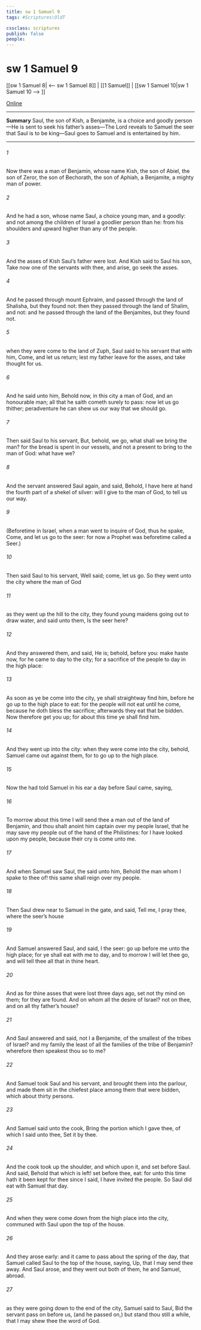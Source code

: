 ```yaml
---
title: sw 1 Samuel 9
tags: #Scriptures\OldT

cssclass: scriptures
publish: false
people:
---
```


# sw 1 Samuel 9
[[sw 1 Samuel 8| <-- sw 1 Samuel 8]] | [[1 Samuel]] | [[sw 1 Samuel 10|sw 1 Samuel 10 --> ]]

[Online](https://churchofjesuschrist.org/study/scriptures/ot/1-sam/9?lang=eng)

---
__Summary__
Saul, the son of Kish, a Benjamite, is a choice and goodly person—He is sent to seek his father’s asses—The Lord reveals to Samuel the seer that Saul is to be king—Saul goes to Samuel and is entertained by him.

---
###### 1 
Now there was a man of Benjamin, whose name  Kish, the son of Abiel, the son of Zeror, the son of Bechorath, the son of Aphiah, a Benjamite, a mighty man of power.

###### 2 
And he had a son, whose name  Saul, a choice young man, and a goodly: and  not among the children of Israel a goodlier person than he: from his shoulders and upward  higher than any of the people.

###### 3 
And the asses of Kish Saul’s father were lost. And Kish said to Saul his son, Take now one of the servants with thee, and arise, go seek the asses.

###### 4 
And he passed through mount Ephraim, and passed through the land of Shalisha, but they found  not: then they passed through the land of Shalim, and  not: and he passed through the land of the Benjamites, but they found  not.

###### 5 
 when they were come to the land of Zuph, Saul said to his servant that  with him, Come, and let us return; lest my father leave  for the asses, and take thought for us.

###### 6 
And he said unto him, Behold now,  in this city a man of God, and  an honourable man; all that he saith cometh surely to pass: now let us go thither; peradventure he can shew us our way that we should go.

###### 7 
Then said Saul to his servant, But, behold,  we go, what shall we bring the man? for the bread is spent in our vessels, and  not a present to bring to the man of God: what have we?

###### 8 
And the servant answered Saul again, and said, Behold, I have here at hand the fourth part of a shekel of silver:  will I give to the man of God, to tell us our way.

###### 9 
(Beforetime in Israel, when a man went to inquire of God, thus he spake, Come, and let us go to the seer: for  now  a Prophet was beforetime called a Seer.)

###### 10 
Then said Saul to his servant, Well said; come, let us go. So they went unto the city where the man of God 

###### 11 
 as they went up the hill to the city, they found young maidens going out to draw water, and said unto them, Is the seer here?

###### 12 
And they answered them, and said, He is; behold,  before you: make haste now, for he came to day to the city; for  a sacrifice of the people to day in the high place:

###### 13 
As soon as ye be come into the city, ye shall straightway find him, before he go up to the high place to eat: for the people will not eat until he come, because he doth bless the sacrifice;  afterwards they eat that be bidden. Now therefore get you up; for about this time ye shall find him.

###### 14 
And they went up into the city:  when they were come into the city, behold, Samuel came out against them, for to go up to the high place.

###### 15 
Now the  had told Samuel in his ear a day before Saul came, saying,

###### 16 
To morrow about this time I will send thee a man out of the land of Benjamin, and thou shalt anoint him  captain over my people Israel, that he may save my people out of the hand of the Philistines: for I have looked upon my people, because their cry is come unto me.

###### 17 
And when Samuel saw Saul, the  said unto him, Behold the man whom I spake to thee of! this same shall reign over my people.

###### 18 
Then Saul drew near to Samuel in the gate, and said, Tell me, I pray thee, where the seer’s house 

###### 19 
And Samuel answered Saul, and said, I  the seer: go up before me unto the high place; for ye shall eat with me to day, and to morrow I will let thee go, and will tell thee all that  in thine heart.

###### 20 
And as for thine asses that were lost three days ago, set not thy mind on them; for they are found. And on whom  all the desire of Israel?  not on thee, and on all thy father’s house?

###### 21 
And Saul answered and said,  not I a Benjamite, of the smallest of the tribes of Israel? and my family the least of all the families of the tribe of Benjamin? wherefore then speakest thou so to me?

###### 22 
And Samuel took Saul and his servant, and brought them into the parlour, and made them sit in the chiefest place among them that were bidden, which  about thirty persons.

###### 23 
And Samuel said unto the cook, Bring the portion which I gave thee, of which I said unto thee, Set it by thee.

###### 24 
And the cook took up the shoulder, and  which  upon it, and set  before Saul. And  said, Behold that which is left! set  before thee,  eat: for unto this time hath it been kept for thee since I said, I have invited the people. So Saul did eat with Samuel that day.

###### 25 
And when they were come down from the high place into the city,  communed with Saul upon the top of the house.

###### 26 
And they arose early: and it came to pass about the spring of the day, that Samuel called Saul to the top of the house, saying, Up, that I may send thee away. And Saul arose, and they went out both of them, he and Samuel, abroad.

###### 27 
 as they were going down to the end of the city, Samuel said to Saul, Bid the servant pass on before us, (and he passed on,) but stand thou still a while, that I may shew thee the word of God.

